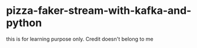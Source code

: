 # pizza-faker-stream-with-kafka-and-python
this is for learning purpose only. Credit doesn't belong to me
